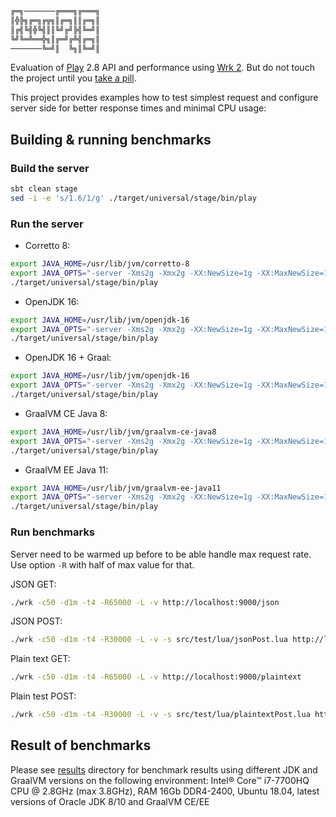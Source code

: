 ```sh
╔═╗───────╔═══╗╔═══╗
║╬╠╗╔═╗╔╦╗║╔═╗║║╔═╗║
║╔╣╚╣╬╚╣║║╚╝╔╝╠╣╚═╝║
╚╝╚═╩══╬╗║╔═╝╔╩╣╔═╗║
───────╚═╝║  ╚╗║╚═╝║
```

Evaluation of [Play](https://github.com/playframework/playframework) 2.8 API and performance using 
[Wrk 2](https://github.com/giltene/wrk2). But do not touch the project until you [take a pill](https://www.youtube.com/watch?v=ElbYf2uiPmQ).

This project provides examples how to test simplest request and configure server side for better response times and minimal CPU usage:

## Building & running benchmarks

### Build the server

```sh
sbt clean stage
sed -i -e 's/1.6/1/g' ./target/universal/stage/bin/play
```

### Run the server

- Corretto 8:
```sh
export JAVA_HOME=/usr/lib/jvm/corretto-8
export JAVA_OPTS="-server -Xms2g -Xmx2g -XX:NewSize=1g -XX:MaxNewSize=1g -XX:+UseParallelGC -XX:-UseBiasedLocking -XX:+AlwaysPreTouch"
./target/universal/stage/bin/play
```

- OpenJDK 16:
```sh
export JAVA_HOME=/usr/lib/jvm/openjdk-16
export JAVA_OPTS="-server -Xms2g -Xmx2g -XX:NewSize=1g -XX:MaxNewSize=1g -XX:+UseParallelGC -XX:-UseBiasedLocking -XX:+AlwaysPreTouch"
./target/universal/stage/bin/play
```

- OpenJDK 16 + Graal:
```sh
export JAVA_HOME=/usr/lib/jvm/openjdk-16
export JAVA_OPTS="-server -Xms2g -Xmx2g -XX:NewSize=1g -XX:MaxNewSize=1g -XX:+UseParallelGC -XX:-UseBiasedLocking -XX:+AlwaysPreTouch -XX:+UnlockExperimentalVMOptions -XX:+EnableJVMCI -XX:+UseJVMCICompiler"
./target/universal/stage/bin/play
```

- GraalVM CE Java 8:
```sh
export JAVA_HOME=/usr/lib/jvm/graalvm-ce-java8
export JAVA_OPTS="-server -Xms2g -Xmx2g -XX:NewSize=1g -XX:MaxNewSize=1g -XX:+UseParallelGC -XX:-UseBiasedLocking -XX:+AlwaysPreTouch"
./target/universal/stage/bin/play
```

- GraalVM EE Java 11:
```sh
export JAVA_HOME=/usr/lib/jvm/graalvm-ee-java11
export JAVA_OPTS="-server -Xms2g -Xmx2g -XX:NewSize=1g -XX:MaxNewSize=1g -XX:+UseParallelGC -XX:-UseBiasedLocking -XX:+AlwaysPreTouch"
./target/universal/stage/bin/play
```

### Run benchmarks

Server need to be warmed up before to be able handle max request rate. Use option `-R` with half of max value for that.

JSON GET:
```sh
./wrk -c50 -d1m -t4 -R65000 -L -v http://localhost:9000/json 
```

JSON POST:
```sh
./wrk -c50 -d1m -t4 -R30000 -L -v -s src/test/lua/jsonPost.lua http://localhost:9000/json 
```

Plain text GET:
```sh
./wrk -c50 -d1m -t4 -R65000 -L -v http://localhost:9000/plaintext 
```

Plain test POST:
```sh
./wrk -c50 -d1m -t4 -R30000 -L -v -s src/test/lua/plaintextPost.lua http://localhost:9000/plaintext 
```

## Result of benchmarks
Please see [results](https://github.com/plokhotnyuk/play/tree/master/results/wrk2) directory for benchmark results using 
different JDK and GraalVM versions on the following environment: Intel® Core™ i7-7700HQ CPU @ 2.8GHz (max 3.8GHz), 
RAM 16Gb DDR4-2400, Ubuntu 18.04, latest versions of Oracle JDK 8/10 and GraalVM CE/EE
